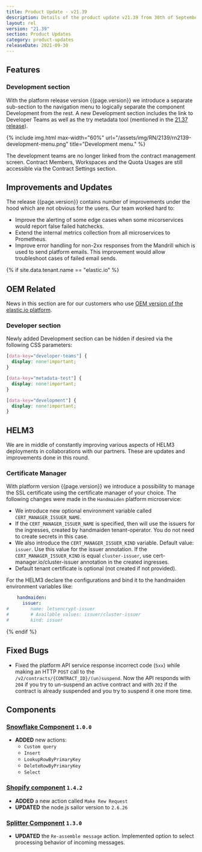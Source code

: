 ```yaml
---
title: Product Update - v21.39
description: Details of the product update v21.39 from 30th of September 2021.
layout: rel
version: "21.39"
section: Product Updates
category: product-updates
releaseDate: 2021-09-30
---
```


## Features

### Development section

With the platform release version {{page.version}} we introduce a separate
sub-section to the navigation menu to logically separate the component Development
from the rest. A new Development section includes the link to Developer Teams as
well as the try metadata tool (mentioned in the [21.37 release](/releases/21.37#try-metadata-tool)).

{% include img.html max-width="60%" url="/assets/img/RN/2139/rn2139-development-menu.png" title="Development menu." %}

The development teams are no longer linked from the contract management screen.
Contract Members, Workspaces and the Quota Usages are still accessible via the
Contract Settings section.

## Improvements and Updates

The release {{page.version}} contains number of improvements under the hood which
are not obvious for the users. Our team worked hard to:

*   Improve the alerting of some edge cases when some micorservices would report false failed hatchecks.
*   Extend the internal metrics collection from all microservices to Prometheus.
*   Improve error handling for non-2xx responses from the Mandrill which is used to send platform emails. This improvement would allow troubleshoot cases of failed email sends.

{% if site.data.tenant.name == "elastic.io" %}

## OEM Related

News in this section are for our customers who use
[OEM version of the elastic.io platform](https://www.elastic.io/saas-embedded-integration/).

### Developer section

Newly added Development section can be hidden if desired via the following CSS parameters:

```css
[data-key="developer-teams"] {
  display: none!important;
}

[data-key="metadata-test"] {
  display: none!important;
}

[data-key="development"] {
  display: none!important;
}
```

## HELM3

We are in middle of constantly improving various aspects of HELM3 deployments in
collaborations with our partners. These are updates and improvements done in
this round.

### Certificate Manager

With platform version {{page.version}} we introduce a possibility to manage the SSL
certificate using the certificate manager of your choice. The following changes were
made in the `Handmaiden` platform microservice:

*   We introduce new optional environment variable called `CERT_MANAGER_ISSUER_NAME`.
*   If the `CERT_MANAGER_ISSUER_NAME` is specified, then will use the issuers for the ingresses, created by handmaiden tenant-operator. You do not need to create secrets in this case.
*   We also introduce the `CERT_MANAGER_ISSUER_KIND` variable. Default value: `issuer`. Use this value for the issuer annotation. If the `CERT_MANAGER_ISSUER_KIND` is equal `cluster-issuer`, use cert-manager.io/cluster-issuer annotation in the created ingresses.
*   Default tenant certificate is optional (not created if not provided).

For the HELM3 declare the configurations and bind it to the handmaiden environment
variables like:

```yaml
    handmaiden:
      issuer:
#        name: letsencrypt-issuer
#        # Available values: issuer/cluster-issuer
#        kind: issuer
```

{% endif %}

## Fixed Bugs

*   Fixed the platform API service response incorrect code (`5xx`) while making an HTTP `POST` call to the `/v2/contracts/{CONTRACT_ID}/(un)suspend`. Now the API responds with `204` if you try to un-suspend an active contract and with `202` if the contract is already suspended and you try to suspend it one more time.

## Components

### [Snowflake Component](/components/snowflake/) `1.0.0`

*   **ADDED** new actions:
    *   `Custom query`
    *   `Insert`
    *   `LookupRowByPrimaryKey`
    *   `DeleteRowByPrimaryKey`
    *   `Select`

### [Shopify component](/components/shopify/) `1.4.2`

*   **ADDED** a new action called `Make Rew Request`
*   **UPDATED** the node.js sailor version to `2.6.26`


### [Splitter Component](/components/splitter/) `1.3.0`

*   **UPDATED** the `Re-assemble message` action. Implemented option to select processing behavior of incoming messages.
